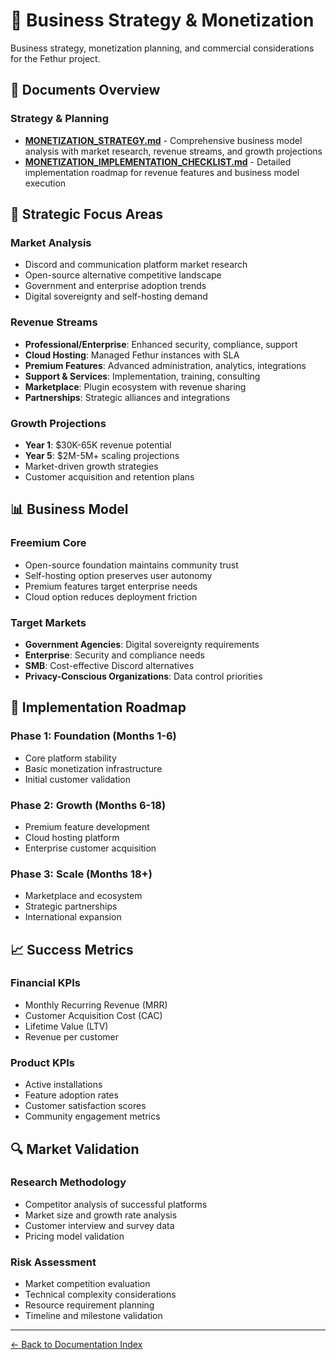 # 💼 Business Strategy & Monetization

Business strategy, monetization planning, and commercial considerations for the Fethur project.

## 📑 Documents Overview

### Strategy & Planning
- **[MONETIZATION_STRATEGY.md](./MONETIZATION_STRATEGY.md)** - Comprehensive business model analysis with market research, revenue streams, and growth projections
- **[MONETIZATION_IMPLEMENTATION_CHECKLIST.md](./MONETIZATION_IMPLEMENTATION_CHECKLIST.md)** - Detailed implementation roadmap for revenue features and business model execution

## 🎯 Strategic Focus Areas

### Market Analysis
- Discord and communication platform market research
- Open-source alternative competitive landscape
- Government and enterprise adoption trends
- Digital sovereignty and self-hosting demand

### Revenue Streams
- **Professional/Enterprise**: Enhanced security, compliance, support
- **Cloud Hosting**: Managed Fethur instances with SLA
- **Premium Features**: Advanced administration, analytics, integrations
- **Support & Services**: Implementation, training, consulting
- **Marketplace**: Plugin ecosystem with revenue sharing
- **Partnerships**: Strategic alliances and integrations

### Growth Projections
- **Year 1**: $30K-65K revenue potential
- **Year 5**: $2M-5M+ scaling projections
- Market-driven growth strategies
- Customer acquisition and retention plans

## 📊 Business Model

### Freemium Core
- Open-source foundation maintains community trust
- Self-hosting option preserves user autonomy
- Premium features target enterprise needs
- Cloud option reduces deployment friction

### Target Markets
- **Government Agencies**: Digital sovereignty requirements
- **Enterprise**: Security and compliance needs
- **SMB**: Cost-effective Discord alternatives
- **Privacy-Conscious Organizations**: Data control priorities

## 🚀 Implementation Roadmap

### Phase 1: Foundation (Months 1-6)
- Core platform stability
- Basic monetization infrastructure
- Initial customer validation

### Phase 2: Growth (Months 6-18)
- Premium feature development
- Cloud hosting platform
- Enterprise customer acquisition

### Phase 3: Scale (Months 18+)
- Marketplace and ecosystem
- Strategic partnerships
- International expansion

## 📈 Success Metrics

### Financial KPIs
- Monthly Recurring Revenue (MRR)
- Customer Acquisition Cost (CAC)
- Lifetime Value (LTV)
- Revenue per customer

### Product KPIs
- Active installations
- Feature adoption rates
- Customer satisfaction scores
- Community engagement metrics

## 🔍 Market Validation

### Research Methodology
- Competitor analysis of successful platforms
- Market size and growth rate analysis
- Customer interview and survey data
- Pricing model validation

### Risk Assessment
- Market competition evaluation
- Technical complexity considerations
- Resource requirement planning
- Timeline and milestone validation

---

[← Back to Documentation Index](../README.md)
